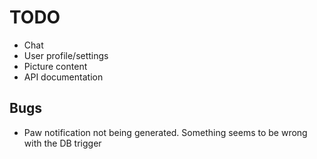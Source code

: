 # TODO

- Chat
- User profile/settings
- Picture content
- API documentation

## Bugs

- Paw notification not being generated. Something seems to be wrong with the DB trigger
